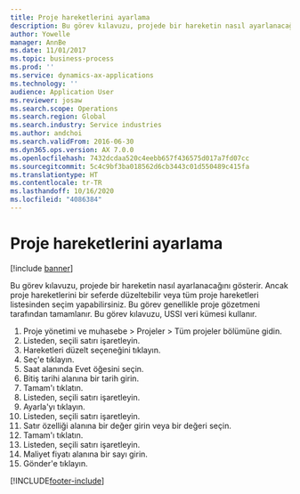```yaml
---
title: Proje hareketlerini ayarlama
description: Bu görev kılavuzu, projede bir hareketin nasıl ayarlanacağını gösterir.
author: Yowelle
manager: AnnBe
ms.date: 11/01/2017
ms.topic: business-process
ms.prod: ''
ms.service: dynamics-ax-applications
ms.technology: ''
audience: Application User
ms.reviewer: josaw
ms.search.scope: Operations
ms.search.region: Global
ms.search.industry: Service industries
ms.author: andchoi
ms.search.validFrom: 2016-06-30
ms.dyn365.ops.version: AX 7.0.0
ms.openlocfilehash: 7432dcdaa520c4eebb657f436575d017a7fd07cc
ms.sourcegitcommit: 5c4c9bf3ba018562d6cb3443c01d550489c415fa
ms.translationtype: HT
ms.contentlocale: tr-TR
ms.lasthandoff: 10/16/2020
ms.locfileid: "4086384"
---
```

# <a name="adjust-project-transactions"></a>Proje hareketlerini ayarlama

[!include [banner](../../includes/banner.md)]

Bu görev kılavuzu, projede bir hareketin nasıl ayarlanacağını gösterir. Ancak proje hareketlerini bir seferde düzeltebilir veya tüm proje hareketleri listesinden seçim yapabilirsiniz. Bu görev genellikle proje gözetmeni tarafından tamamlanır. Bu görev kılavuzu, USSI veri kümesi kullanır.

1. Proje yönetimi ve muhasebe > Projeler > Tüm projeler bölümüne gidin. 
2. Listeden, seçili satırı işaretleyin. 
3. Hareketleri düzelt seçeneğini tıklayın. 
4. Seç'e tıklayın. 
5. Saat alanında Evet öğesini seçin. 
6. Bitiş tarihi alanına bir tarih girin. 
7. Tamam'ı tıklatın. 
8. Listeden, seçili satırı işaretleyin. 
9. Ayarla'yı tıklayın. 
10. Listeden, seçili satırı işaretleyin. 
11. Satır özelliği alanına bir değer girin veya bir değeri seçin. 
12. Tamam'ı tıklatın. 
13. Listeden, seçili satırı işaretleyin. 
14. Maliyet fiyatı alanına bir sayı girin. 
15. Gönder'e tıklayın. 


[!INCLUDE[footer-include](../../includes/footer-banner.md)]